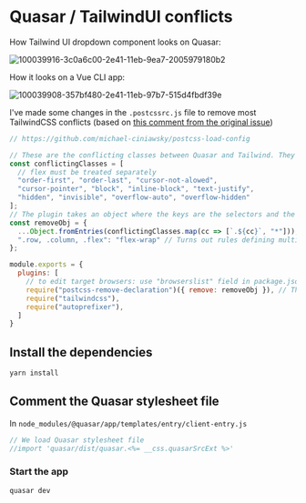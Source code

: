 # Quasar / TailwindUI conflicts

How Tailwind UI dropdown component looks on Quasar:

![100039916-3c0a6c00-2e41-11eb-9ea7-2005979180b2](https://user-images.githubusercontent.com/27774317/123427820-6124b000-d5c5-11eb-908b-1323b4c6a8fb.png)


How it looks on a Vue CLI app:

![100039908-357bf480-2e41-11eb-97b7-515d4fbdf39e](https://user-images.githubusercontent.com/27774317/123427835-671a9100-d5c5-11eb-87cb-2418bfa2e15d.png)


I've made some changes in the `.postcssrc.js` file to remove most TailwindCSS conflicts (based on [this comment from the original issue](https://github.com/quasarframework/quasar/issues/6775#issuecomment-675255237))
```js
// https://github.com/michael-ciniawsky/postcss-load-config

// These are the conflicting classes between Quasar and Tailwind. They may change in the future.
const conflictingClasses = [
  // flex must be treated separately
  "order-first", "order-last", "cursor-not-alowed",
  "cursor-pointer", "block", "inline-block", "text-justify",
  "hidden", "invisible", "overflow-auto", "overflow-hidden"
];
// The plugin takes an object where the keys are the selectors and the values are the properties (or list of properties) to remove or all properties with "*".
const removeObj = {
  ...Object.fromEntries(conflictingClasses.map(cc => [`.${cc}`, "*"])), // Removes all properties from conflicting classes
  ".row, .column, .flex": "flex-wrap" // Turns out rules defining multiple classes must be targetted as a whole.
};

module.exports = {
  plugins: [
    // to edit target browsers: use "browserslist" field in package.json
    require("postcss-remove-declaration")({ remove: removeObj }), // The plugin must be placed before Tailwind import!
    require("tailwindcss"),
    require("autoprefixer"),
  ]
}

```


## Install the dependencies
```bash
yarn install
```

## Comment the Quasar stylesheet file
In `node_modules/@quasar/app/templates/entry/client-entry.js`

```js
// We load Quasar stylesheet file
//import 'quasar/dist/quasar.<%= __css.quasarSrcExt %>'
```

### Start the app
```bash
quasar dev
```
